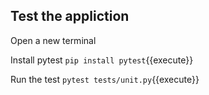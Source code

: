 ## Test the appliction

Open a new terminal

Install pytest
`pip install pytest`{{execute}}

Run the test
`pytest tests/unit.py`{{execute}}
